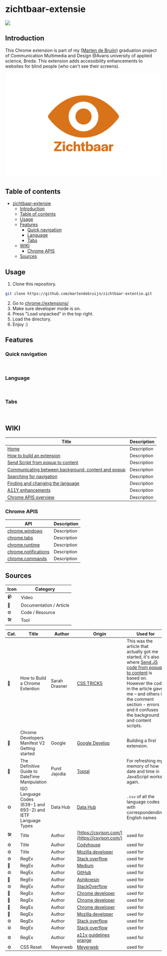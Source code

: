 # zichtbaar-extensie

<div style="display:flex;">
  <img src="https://img.shields.io/github/license/martendebruijn/zichtbaar-extentie" />
</div>

## Introduction
This Chrome extension is part of my ([Marten de Bruijn](https://marten.work/)) graduation project of Communication Multimedia and Design @Avans university of applied science, Breda. This extension adds accessibility enhancements to websites for blind people (who can't see their screens).

<img src="./README_ASSETS/thumb.png" alt="">

## Table of contents
- [zichtbaar-extensie](#zichtbaar-extensie)
  - [Introduction](#introduction)
  - [Table of contents](#table-of-contents)
  - [Usage](#usage)
  - [Features](#features)
    - [Quick navigation](#quick-navigation)
    - [Language](#language)
    - [Tabs](#tabs)
  - [WIKI](#wiki)
    - [Chrome APIS](#chrome-apis)
  - [Sources](#sources)

## Usage
1. Clone this repository.

```zsh
git clone https://github.com/martendebruijn/zichtbaar-extentie.git
```

2. Go to [chrome://extensions/](chrome://extensions/)
3. Make sure developer mode is on.
4. Press "Load unpacked" in the top right.
5. Load the directory.
6. Enjoy :)

## Features
### Quick navigation
<img width="15px" src="https://zichtbaar.net/icons/flash.svg" alt="">

### Language
<img width="15px" src="https://zichtbaar.net/icons/global.svg" alt="">

### Tabs
<img width="15px" src="https://zichtbaar.net/icons/tabs.svg" alt="">


## WIKI
| Title | Description | 
| ---- | ----- | 
| [Home](https://github.com/martendebruijn/zichtbaar-extentie/wiki) | Description |
| [How to build an extension](https://github.com/martendebruijn/zichtbaar-extentie/wiki/how-to-extension) | Description |
| [Send Script from popup to content](https://github.com/martendebruijn/zichtbaar-extentie/wiki/send-script-popup-to-content) | Description |
| [Communicating between background, content and popup](https://github.com/martendebruijn/zichtbaar-extentie/wiki/communicating) | Description |
| [Searching for navigation](https://github.com/martendebruijn/zichtbaar-extentie/wiki/nav) | Description |
| [Finding and changing the language](https://github.com/martendebruijn/zichtbaar-extentie/wiki/lang) | Description |
| [A11Y enhancements](https://github.com/martendebruijn/zichtbaar-extentie/wiki/a11y) | Description |
| [Chrome APIS overview](https://github.com/martendebruijn/zichtbaar-extentie/wiki/overview) | Description |

### Chrome APIS
| API | Description | 
| ---- | ----- | 
| [chrome.windows](https://github.com/martendebruijn/zichtbaar-extentie/chrome-api-windows) | Description |
| [chrome.tabs](https://github.com/martendebruijn/zichtbaar-extentie/chrome-api-tabs) | Description |
| [chrome.runtime](https://github.com/martendebruijn/zichtbaar-extentie/chrome-api-runtime) | Description |
| [chrome.notifications](https://github.com/martendebruijn/zichtbaar-extentie/chrome-api-notifications) | Description |
| [chrome.commands](https://github.com/martendebruijn/zichtbaar-extentie/chrome-api-commands) | Description |

## Sources

| Icon | Category                |
| ---- | ----------------------- |
| 📹   | Video                   |
| 📖   | Documentation / Article |
| ⚙️   | Code / Resource         |
| 🛠    | Tool                   |

| Cat. | Title | Author | Origin | Used for |
| ---- | ----- | ------ | ------ | ------ |
| 📖   | How to Build a Chrome Extention | Sarah Drasner | [CSS TRICKS](https://css-tricks.com/how-to-build-a-chrome-extension/) | This was the article that actually got me started, it's also where [Send JS code from popup to content](#Send-JS-code-from-popup-to-content) is based on. However the code in the article gave me – and others in the comment section - errors and it confuses the background and content scripts. |
| 📖   | Chrome Developers Manifest V2 Getting started | Google | [Google Develop](https://developer.chrome.com/docs/extensions/mv2/getstarted/) | Building a first extension.
| 📖   | The Definitive Guide to DateTime Manipulation | Punit Jajodia | [Toptal](https://www.toptal.com/software/definitive-guide-to-datetime-manipulation#:~:text=Getting%20the%20Current%20Time%20Stamp,passed%20since%20January%201,%201970) | For refreshing my memory of how date and time in JavaScript works again.
| ⚙️   | ISO Language Codes (639-1 and 693-2) and IETF Language Types | Data Hub | [Data Hub](https://datahub.io/core/language-codes) | `.csv` of all the language codes with correspondending English names
| 🛠   | Title | Author | [https://csvjson.com/](https://csvjson.com/) | used for
| ⚙️   | Title | Author | [Codyhouse](https://codyhouse.co/blog/post/accessible-language-picker)  | used for
| ⚙️   | Title | Author | [Mozilla developer](https://developer.mozilla.org/en-US/) | used for
| ⚙️   | RegEx | Author | [Stack overflow](https://stackoverflow.com/questions/31111721/pass-a-variable-from-content-script-to-popup/31112456) | used for
| 📖    | RegEx | Author | [Medium](https://medium.com/@gilfink/using-messaging-in-chrome-extension-4ae65c0622f6) | used for
| ⚙️    | RegEx | Author | [GitHub](https://github.com/AshikNesin/chrome-extension-communicate/blob/master/contentScript.js) | used for
| 📖   | RegEx | Author | [Ashiknesin](https://ashiknesin.com/blog/sending-listening-to-messages-within-chrome-extension) | used for
| ⚙️    | RegEx | Author | [StackOverflow](https://stackoverflow.com/questions/43055526/chrome-extension-popup-not-showing-anymore) | used for
| 📖   | RegEx | Author | [Chrome developer](https://developer.chrome.com/docs/extensions/reference/) | used for
| 📖   | RegEx | Author | [Chrome developer](https://developer.chrome.com/docs/extensions/reference/commands/) | used for
| 📖    | RegEx | Author | [Chrome developer](https://developer.chrome.com/docs/extensions/reference/notifications/) | used for
| 📖    | RegEx | Author | [Mozilla developer](https://developer.mozilla.org/en-US/docs/Web/API/Window/getComputedStyle) | used for
| ⚙️   | RegEx | Author | [Stack overflow](https://stackoverflow.com/questions/20019958/chrome-extension-how-to-send-data-from-content-script-to-popup-html) | used for
| ⚙️    | RegEx | Author | [Stack overflow](https://stackoverflow.com/questions/34901593/how-to-filter-an-array-from-all-elements-of-another-array) | used for
| ⚙️   | RegEx | Author | [a11y guidelines orange](https://a11y-guidelines.orange.com/en/web/components-examples/make-a-screen-reader-talk/) | used for
| ⚙️    | CSS Reset | Meyerweb | [Meyerweb](http://meyerweb.com/eric/tools/css/reset/ ) | used for
